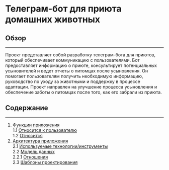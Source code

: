 # Телеграм-бот для приюта домашних животных
## Обзор
---
Проект представляет собой разработку телеграм-бота для приютов, который обеспечивает коммуникацию с пользователями. Бот предоставляет информацию о приюте, консультирует потенциальных усыновителей и ведет отчеты о питомцах после усыновления. Он помогает пользователям получить необходимую информацию, руководство по уходу за животными и поддержку в процессе адаптации. Проект направлен на улучшение процесса усыновления и обеспечение заботы о питомцах после того, как его забрали из приюта.

## Содержание
---
1. [Функции приложения](#функции-приложения)  
   1.1 [Относится к пользователю](#)  
   1.2 [Относится ](#-------)  
3. [Архитектура приложения](#архитектура-приложения)  
   2.1 [Используемые технологии/инструменты](#используемые-технологииинструменты)  
   2.2 [Модель данных](#модель-данных)  
      2.2.1 [Отношения](#отношения)  
   2.3 [Шаблоны проектирования](#шаблоны-проектирования)  
